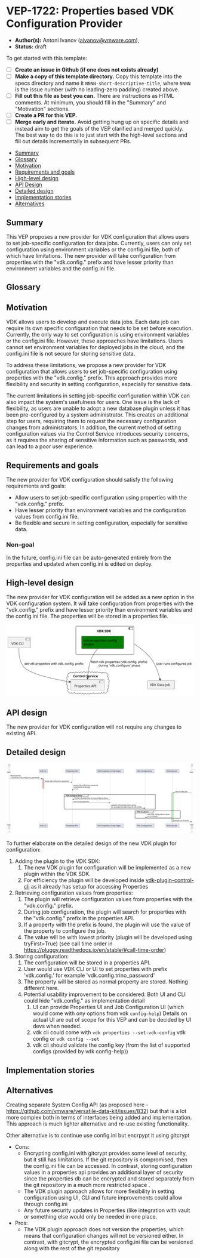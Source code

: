 
# VEP-1722: Properties based VDK Configuration Provider

* **Author(s):** Antoni Ivanov (aivanov@vmware.com),
* **Status:** draft


To get started with this template:

- [ ] **Create an issue in Github (if one does not exists already)**
- [ ] **Make a copy of this template directory.**
  Copy this template into the specs directory and name it
  `NNNN-short-descriptive-title`, where `NNNN` is the issue number (with no
  leading-zero padding) created above.
- [ ] **Fill out this file as best you can.**
  There are instructions as HTML comments.
  At minimum, you should fill in the "Summary" and "Motivation" sections.
- [ ] **Create a PR for this VEP.**
- [ ] **Merge early and iterate.**
  Avoid getting hung up on specific details and instead aim to get the goals of
  the VEP clarified and merged quickly. The best way to do this is to just
  start with the high-level sections and fill out details incrementally in
  subsequent PRs.

<!-- Provide table of content as it's helpful. -->

- [Summary](#summary)
- [Glossary](#glossary)
- [Motivation](#motivation)
- [Requirements and goals](#requirements-and-goals)
- [High-level design](#high-level-design)
- [API Design](#api-design)
- [Detailed design](#detailed-design)
- [Implementation stories](#implementation-stories)
- [Alternatives](#alternatives)

## Summary

This VEP proposes a new provider for VDK configuration that allows users to set job-specific configuration for data jobs.
Currently, users can only set configuration using environment variables or the config.ini file, both of which have limitations.
The new provider will take configuration from properties with the "vdk.config." prefix and have lesser priority than environment variables and the config.ini file.

## Glossary
<!--
Optional section which defines terms and abbreviations used in the rest of the document.
-->

## Motivation
VDK allows users to develop and execute data jobs.
Each data job can require its own specific configuration that needs to be set before execution.
Currently, the only way to set configuration is using environment variables or the config.ini file.
However, these approaches have limitations. Users cannot set environment variables for deployed jobs in the cloud, and the config.ini file is not secure for storing sensitive data.

To address these limitations, we propose a new provider for VDK configuration that allows users to set job-specific configuration using properties with the "vdk.config." prefix.
This approach provides more flexibility and security in setting configuration, especially for sensitive data.

The current limitations in setting job-specific configuration within VDK can also impact the system's usefulness for users.
One issue is the lack of flexibility, as users are unable to adopt a new database plugin unless it has been pre-configured by a system administrator.
This creates an additional step for users, requiring them to request the necessary configuration changes from administrators.
In addition, the current method of setting configuration values via the Control Service introduces security concerns,
as it requires the sharing of sensitive information such as passwords, and can lead to a poor user experience.




## Requirements and goals
<!--
It tells **what** is it trying to achieve?
List the specific goals (functional and nonfunctional requirements)? How will we
know that this has succeeded?

Specify non-goals. Clearly, the list of non-goals can't be exhaustive.
Non-goals are only features, which a contributor can reasonably assume were a goal.
One example is features that were cut during scoping.
-->
The new provider for VDK configuration should satisfy the following requirements and goals:

* Allow users to set job-specific configuration using properties with the "vdk.config." prefix.
* Have lesser priority than environment variables and the configuration values from  config.ini file.
* Be flexible and secure in setting configuration, especially for sensitive data.


### Non-goal

In the future, config.ini file can be auto-generated entirely from the properties and updated when config.ini is edited on deploy.



## High-level design

The new provider for VDK configuration will be added as a new option in the VDK configuration system.
It will take configuration from properties with the "vdk.config." prefix and have lesser priority than environment variables and the config.ini file.
The properties will be stored in a properties file.

[![vdk properties based config plugin](diagrams/vdk-properties-based-config-plugin.svg)](https://www.plantuml.com/plantuml/uml/TP31IiD048Rl-nG_yQA7z04yIAK5qNee53qLR9fCqzLaPjcThOBuxkvQZ3NYSVz_v_k6cGQjlCQ-CoeEAjYAglHehATQhR0nTIUnGJ4JLYyTLkGFjgO2xmO0QkcTCB6YM7fnvDLImFNojZ0VnfoqZ_C5PlSfpk2AsuwEsRpI2dUoBSQVL_F5j-HavD2yb6uGbRNmphPhTbriBHUe0dAx_7hYxCOJSLvaqACih_wiYai4KYGsVjXujRhFsGH7ooILjBDlviJm3sr7Mk_7lFFC-eswM7CJlUKMcrG-7SleQGEthmAPuH1PDBfNqZm4yl2H0uR91i-oDLDAtBxx1000)

## API design

The new provider for VDK configuration will not require any changes to existing API.



## Detailed design


[![sequence diagram](diagrams/sequence-diagram.svg)](https://www.plantuml.com/plantuml/uml/ZLCzZ-8m4EtzAqPGKC59b1Gd3X3IVHGqTnNIoOadYPTWM_OO_lvEecZZJKYqI4XuFjwRzsRO1vAUuhqMCYVhuMz0Bno7TAwTD0IBVwVVSFppS_4vUl7M8Rynm8yB9qSjIS7HcaANSAbZgSsujCj7BqdRL_cJ90c_RBP8PWGP86w5Q7-ll_TZmWuUwWQkfxyQMAy34dzpZmGhpc_obdD3NXlxtyaGdjQhLKEW7v8mmLkUpmV-Y3x2T4Fzp1hGg02Js6BKCW732d46X-Le0ohxbidynfHjWonHA1mFB-AMQGOkTWxvo31DxCrclUv1wV9mQEIBqjleeCdbtR8GN2K3YjbbJuaiaFAAdxAkqqsfo5BB4SLBv-PfT-2HeZT3Yg-CEpv9XekElSBGMP0auI7hYE5g2kk7Ujh_LgFegQbALohGgCHJ7qtgPc__z3XXTXQoBIPLs6wtOHiZystiFYwWhI-qqQ52DRobla_i6IlUwtS0)

To further elaborate on the detailed design of the new VDK plugin for configuration:

1. Adding the plugin to the VDK SDK:
   1. The new VDK plugin for configuration will be implemented as a new plugin within the VDK SDK.
   2. For efficiency the plugin will be developed inside [vdk-plugin-control-cli](https://github.com/vmware/versatile-data-kit/tree/main/projects/vdk-plugins/vdk-plugin-control-cli) as it already has setup for accessing Properties
2. Retrieving configuration values from properties:
   1. The plugin will retrieve configuration values from properties with the "vdk.config." prefix.
   2. During job configuration, the plugin will search for properties with the "vdk.config." prefix in the properties API.
   3. If a property with the prefix is found, the plugin will use the value of the property to configure the job.
   4. The value will be with lowest priority (plugin will be developed using tryFirst=True) (see call time order in https://pluggy.readthedocs.io/en/stable/#call-time-order)
3. Storing configuration:
   1. The configuration will be stored in a properties API.
   2. User would use VDK CLI or UI to set properties with prefix 'vdk.config.' for example 'vdk.config.trino_password'
   3. The property will be stored as normal property are stored. Nothing different here.
   4. Potential usability improvement to be considered: Both UI and CLI could hide "vdk.config." as implementation detail
      1. UI can provide Properties UI and Job Configuration UI (which would come with ony options from vdk `config-help`)
         Details on actual UI are out of scope for this VEP and can be decided by UI devs when needed.
      2. vdk cli could come with `vdk properties --set-vdk-config` vdk config or `vdk config --set`
      3. vdk cli should validate the config key (from the list of supported configs (provided by vdk config-help))

## Implementation stories
<!--
Optionally, describe what are the implementation stories (eventually we'd create github issues out of them).
-->

## Alternatives
<!--
Optionally, describe what alternatives has been considered.
Keep it short - if needed link to more detailed research document.
-->
Creating separate System Config API (as proposed here - https://github.com/vmware/versatile-data-kit/issues/832)
but that is a lot more complex both in terms of interfaces being added and implementation.
This approach is much lighter alternative and re-use existing functionality.


Other alternative is to continue use config.ini but encrpypt it using gitcrypt
* Cons:
  * Encrypting config.ini with gitcrypt provides some level of security, but it still has limitations. If the git repository is compromised, then the config.ini file can be accessed. In contrast, storing configuration values in a properties api provides an additional layer of security since the properties db can be encrypted and stored separately from the git repository in a much more restricted space .
  * The VDK plugin approach allows for more flexibility in setting configuration using UI, CLI and future improvements could allow through config.ini
  * Any future security updates in Properties (like integration with vault or something else would only be needed in one place.
* Pros:
  * The VDK plugin approach does not version the properties, which means that configuration changes will not be versioned either. In contrast, with gitcrypt, the encrypted config.ini file can be versioned along with the rest of the git repository
